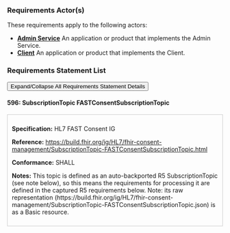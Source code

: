 
### Requirements Actor(s)

<p>These requirements apply to the following actors: </p>
<ul>
<li><b><a href="ActorDefinition-admin-service.html">Admin Service</a></b>&nbsp;An application or product that implements the Admin Service.</li>
<li><b><a href="ActorDefinition-client.html">Client</a></b>&nbsp;An application or product that implements the Client.</li>
</ul>

### Requirements Statement List

<p>
<button class="btn btn-info btn-lg btn-block" type="button" title="Click to Expand/Collapse All Requirements Statement Details" data-toggle="collapse" data-target="#req-596detail" aria-expanded="false">Expand/Collapse All Requirements Statement Details</button>
</p>

#### <a id="requirement-596" title="Click to Open or Close Details" data-toggle="collapse" data-target="#req-596detail" aria-expanded="false">596:&nbsp;SubscriptionTopic FASTConsentSubscriptionTopic</a>

<div class="collapse" id="req-596detail">
<div class="card card-body" style="border:1px solid;border-color:#cccccc;padding:10px" markdown="1">
<p>
<b>Specification:</b>&nbsp;HL7 FAST Consent IG
</p>
<p>
<b>Reference:</b>&nbsp;<a href="https://build.fhir.org/ig/HL7/fhir-consent-management/SubscriptionTopic-FASTConsentSubscriptionTopic.html">https://build.fhir.org/ig/HL7/fhir-consent-management/SubscriptionTopic-FASTConsentSubscriptionTopic.html</a>
</p>
<p><b>Conformance:</b>&nbsp;SHALL</p>
<p>
<b>Notes:</b>&nbsp;This topic is defined as an auto-backported R5 SubscriptionTopic (see note below), so this means the requirements for processing it are defined in the captured R5 requirements below. Note: its raw representation (https://build.fhir.org/ig/HL7/fhir-consent-management/SubscriptionTopic-FASTConsentSubscriptionTopic.json) is as a Basic resource.
</p>
</div>
</div>


<br/>
